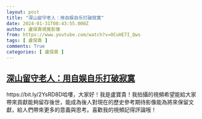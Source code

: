 ```yaml
---
layout: post
title: "深山留守老人：用自娱自乐打破寂寞"
date: 2024-01-31T08:43:55.000Z
author: 盧保貴視覺影像
from: https://www.youtube.com/watch?v=OCuHE7I_Qws
tags: [ 盧保貴 ]
comments: True
categories: [ 盧保貴 ]
---
```

<!--1706690635000-->
[深山留守老人：用自娱自乐打破寂寞](https://www.youtube.com/watch?v=OCuHE7I_Qws)
------

<div>
https://bit.ly/2YsRD8D哈嘍，大家好！我是盧寶貴！我拍攝的視頻希望能給大家帶來貢獻能夠留存後世，能成為後人對現在的歷史參考期待影像能為將來保留文獻，給人們帶來更多的意義與思考。喜歡我的視頻記得評論哦！
</div>
